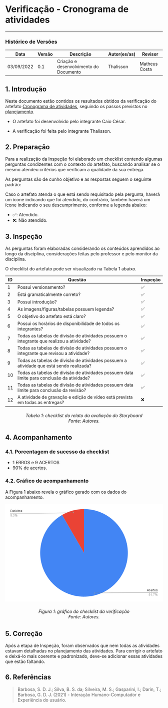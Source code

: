 # Verificação - Cronograma de atividades
***

### Histórico de Versões

**Data** | **Versão** | **Descrição** | **Autor(es/as)** | **Revisor** |
--- | --- | --- | --- | --- |
03/09/2022 | 0.1 | Criação e desenvolvimento do Documento | Thalisson | Matheus Costa 

## 1. Introdução

Neste documento estão contidos os resultados obtidos da verificação do artefato [Cronograma de atividades](../planejamento/cronograma-de-atividades.md), seguindo os passos previstos no [planejamento](planejamento-geral.md).

* O artefato foi desenvolvido pelo integrante Caio César.

* A verificação foi feita pelo integrante Thalisson.

## 2. Preparação

Para a realização da Inspeção foi elaborado um checklist contendo algumas perguntas condizentes com o contexto do artefato, buscando analisar se o mesmo atendeu critérios que verificam a qualidade da sua entrega.

As perguntas são de cunho objetivo e as respostas seguem o seguinte padrão:

Caso o artefato atenda o que está sendo requisitado pela pergunta, haverá um ícone indicando que foi atendido, do contrário, também haverá um ícone indicando o seu descumprimento, conforme a legenda abaixo:

- ✅: Atendido.
- ❌: Não atendido.

## 3. Inspeção

As perguntas foram elaboradas considerando os conteúdos aprendidos ao longo da disciplina, considerações feitas pelo professor e pelo monitor da disciplina.

O checklist do artefato pode ser visualizado na Tabela 1 abaixo.

ID | Questão | Inspeção
--- | --- | ---
1  | Possui versionamento? | ✅
2  | Está gramaticalmente correto? | ✅
3  | Possui introdução? | ✅
4  | As imagens/figuras/tabelas possuem legenda? | ✅
5  | O objetivo do artefato está claro? | ✅
6  | Possui os horários de disponibilidade de todos os integrantes? | ✅
7  | Todas as tabelas de divisão de atividades possuem o integrante que realizou a atividade? | ✅
8  | Todas as tabelas de divisão de atividades possuem o integrante que revisou a atividade? | ✅
9  | Todas as tabelas de divisão de atividades possuem a atividade que está sendo realizada? | ✅
10 | Todas as tabelas de divisão de atividades possuem data limite para conclusão da atividade? | ✅
11 | Todas as tabelas de divisão de atividades possuem data limite para conclusão da revisão? | ✅
12 | A atividade de gravação e edição de vídeo está prevista em todas as entregas? | ❌

<h6 align = "center">Tabela 1: checklist do relato da avaliação do Storyboard<br>Fonte: Autores. </h6>

## 4. Acompanhamento
### 4.1. Porcentagem de sucesso da checklist

- 1 ERROS e 9 ACERTOS
- 90% de acertos.

### 4.2. Gráfico de acompanhamento

A Figura 1 abaixo revela o gráfico gerado com os dados do acompanhamento.

![Gráfico](../assets/verif-cronograma.png)

<h6 align = "center">Figura 1: gráfico do checklist da verificação<br>Fonte: Autores. </h6>

## 5. Correção

Após a etapa de Inspeção, foram observados que nem todas as atividades estavam detalhadas no planejamento das atividades. Para corrigir o artefato e deixá-lo mais coerente e padronizado, deve-se adicionar essas atividades que estão faltando.

## 6. Referências

> Barbosa, S. D. J.; Silva, B. S. da; Silveira, M. S.; Gasparini, I.; Darin, T.; Barbosa, G. D. J. (2021) - Interação Humano-Computador e Experiência do usuário.
